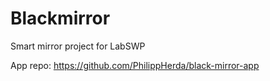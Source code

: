 # Blackmirror
Smart mirror project for LabSWP

App repo: https://github.com/PhilippHerda/black-mirror-app

